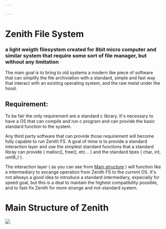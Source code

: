 ```yaml
---

---
```


# Zenith File System

### a light weigth filesystem created for 8bit micro computer and similar system that require some sort of file manager, but without any limitation


The main goal is to bring to old systems a modern like piece of software that can simplify the file archiviation with a standard, simple and fast way that interact with an existing operating system, and the raw metal under the hood.

## Requirement:

To be fair the only requirement are a standard c library. It's necessary to have a OS that can compile and run c program and can provide the basic standard function to the system. 

Any third party software that can provide those requirement will become fully capable to run Zenith FS.
A goal of mine is to provide a standard interaction layer and use the simplest standard functions that a standard libray can provide ( malloc(), free(), etc... ) and the standard tipes ( char, int, uint8_t ). 

The interaction layer ( as you can see from <a href="https://res.cloudinary.com/djjwizrmr/image/upload/v1725624599/zenith_fs/zenith_fs_main_structure.jpg">Main structure</a> ) will function like a intermediary to excange operation from Zenith FS to the current OS. It's not allways a good idea to introduce a standard intermediary, expecially for speed goal, but this is a deal to mantain the highest compatibility possible, and to fast-fix Zenith for more strange and not-standard system. 


# <h1>Main Structure of Zenith</h1>

<img src="https://res.cloudinary.com/djjwizrmr/image/upload/v1725624599/zenith_fs/zenith_fs_main_structure.jpg" id="#image_1">